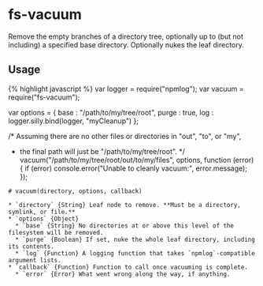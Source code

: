 # fs-vacuum

Remove the empty branches of a directory tree, optionally up to (but not
including) a specified base directory. Optionally nukes the leaf directory.

## Usage

{% highlight javascript %}
var logger = require("npmlog");
var vacuum = require("fs-vacuum");

var options = {
  base  : "/path/to/my/tree/root",
  purge : true,
  log   : logger.silly.bind(logger, "myCleanup")
};

/* Assuming there are no other files or directories in "out", "to", or "my",
 * the final path will just be "/path/to/my/tree/root".
 */
vacuum("/path/to/my/tree/root/out/to/my/files", options, function (error) {
  if (error) console.error("Unable to cleanly vacuum:", error.message);
});
```
# vacuum(directory, options, callback)

* `directory` {String} Leaf node to remove. **Must be a directory, symlink, or file.**
* `options` {Object}
  * `base` {String} No directories at or above this level of the filesystem will be removed.
  * `purge` {Boolean} If set, nuke the whole leaf directory, including its contents.
  * `log` {Function} A logging function that takes `npmlog`-compatible argument lists.
* `callback` {Function} Function to call once vacuuming is complete.
  * `error` {Error} What went wrong along the way, if anything.
